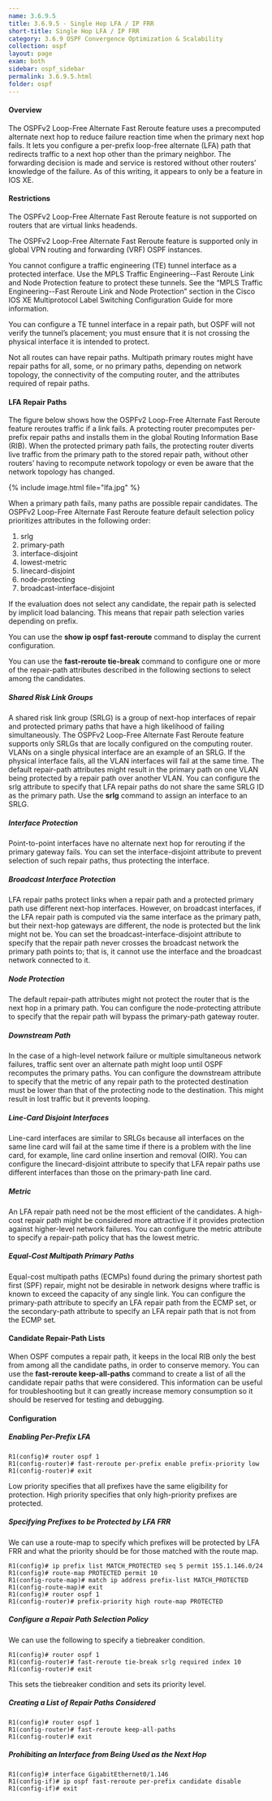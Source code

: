 ```yaml
---
name: 3.6.9.5
title: 3.6.9.5 - Single Hop LFA / IP FRR
short-title: Single Hop LFA / IP FRR
category: 3.6.9 OSPF Convergence Optimization & Scalability
collection: ospf
layout: page
exam: both
sidebar: ospf_sidebar
permalink: 3.6.9.5.html
folder: ospf
---
```

#### Overview
The OSPFv2 Loop-Free Alternate Fast Reroute feature uses a precomputed alternate next hop to reduce failure reaction time when the primary next hop fails. It lets you configure a per-prefix loop-free alternate (LFA) path that redirects traffic to a next hop other than the primary neighbor. The forwarding decision is made and service is restored without other routers’ knowledge of the failure. As of this writing, it appears to only be a feature in IOS XE.

#### Restrictions
The OSPFv2 Loop-Free Alternate Fast Reroute feature is not supported on routers that are virtual links headends.

The OSPFv2 Loop-Free Alternate Fast Reroute feature is supported only in global VPN routing and forwarding (VRF) OSPF instances.

You cannot configure a traffic engineering (TE) tunnel interface as a protected interface. Use the MPLS Traffic Engineering--Fast Reroute Link and Node Protection feature to protect these tunnels. See the “MPLS Traffic Engineering--Fast Reroute Link and Node Protection” section in the Cisco IOS XE Multiprotocol Label Switching Configuration Guide for more information.

You can configure a TE tunnel interface in a repair path, but OSPF will not verify the tunnel’s placement; you must ensure that it is not crossing the physical interface it is intended to protect.

Not all routes can have repair paths. Multipath primary routes might have repair paths for all, some, or no primary paths, depending on network topology, the connectivity of the computing router, and the attributes required of repair paths.

#### LFA Repair Paths
The figure below shows how the OSPFv2 Loop-Free Alternate Fast Reroute feature reroutes traffic if a link fails. A protecting router precomputes per-prefix repair paths and installs them in the global Routing Information Base (RIB). When the protected primary path fails, the protecting router diverts live traffic from the primary path to the stored repair path, without other routers’ having to recompute network topology or even be aware that the network topology has changed.

{% include image.html file="lfa.jpg" %}

When a primary path fails, many paths are possible repair candidates. The OSPFv2 Loop-Free Alternate Fast Reroute feature default selection policy prioritizes attributes in the following order:
1. srlg
2. primary-path
3. interface-disjoint
4. lowest-metric
5. linecard-disjoint
6. node-protecting
7. broadcast-interface-disjoint

If the evaluation does not select any candidate, the repair path is selected by implicit load balancing. This means that repair path selection varies depending on prefix.

You can use the **show ip ospf fast-reroute** command to display the current configuration.

You can use the **fast-reroute tie-break** command to configure one or more of the repair-path attributes described in the following sections to select among the candidates.

##### Shared Risk Link Groups
A shared risk link group (SRLG) is a group of next-hop interfaces of repair and protected primary paths that have a high likelihood of failing simultaneously. The OSPFv2 Loop-Free Alternate Fast Reroute feature supports only SRLGs that are locally configured on the computing router. VLANs on a single physical interface are an example of an SRLG. If the physical interface fails, all the VLAN interfaces will fail at the same time. The default repair-path attributes might result in the primary path on one VLAN being protected by a repair path over another VLAN. You can configure the srlg attribute to specify that LFA repair paths do not share the same SRLG ID as the primary path. Use the **srlg** command to assign an interface to an SRLG.

##### Interface Protection
Point-to-point interfaces have no alternate next hop for rerouting if the primary gateway fails. You can set the interface-disjoint attribute to prevent selection of such repair paths, thus protecting the interface.

##### Broadcast Interface Protection
LFA repair paths protect links when a repair path and a protected primary path use different next-hop interfaces. However, on broadcast interfaces, if the LFA repair path is computed via the same interface as the primary path, but their next-hop gateways are different, the node is protected but the link might not be. You can set the broadcast-interface-disjoint attribute to specify that the repair path never crosses the broadcast network the primary path points to; that is, it cannot use the interface and the broadcast network connected to it.

##### Node Protection
The default repair-path attributes might not protect the router that is the next hop in a primary path. You can configure the node-protecting attribute to specify that the repair path will bypass the primary-path gateway router.

##### Downstream Path
In the case of a high-level network failure or multiple simultaneous network failures, traffic sent over an alternate path might loop until OSPF recomputes the primary paths. You can configure the downstream attribute to specify that the metric of any repair path to the protected destination must be lower than that of the protecting node to the destination. This might result in lost traffic but it prevents looping.

##### Line-Card Disjoint Interfaces
Line-card interfaces are similar to SRLGs because all interfaces on the same line card will fail at the same time if there is a problem with the line card, for example, line card online insertion and removal (OIR). You can configure the linecard-disjoint attribute to specify that LFA repair paths use different interfaces than those on the primary-path line card.

##### Metric
An LFA repair path need not be the most efficient of the candidates. A high-cost repair path might be considered more attractive if it provides protection against higher-level network failures. You can configure the metric attribute to specify a repair-path policy that has the lowest metric.

##### Equal-Cost Multipath Primary Paths
Equal-cost multipath paths (ECMPs) found during the primary shortest path first (SPF) repair, might not be desirable in network designs where traffic is known to exceed the capacity of any single link. You can configure the primary-path attribute to specify an LFA repair path from the ECMP set, or the secondary-path attribute to specify an LFA repair path that is not from the ECMP set.

#### Candidate Repair-Path Lists
When OSPF computes a repair path, it keeps in the local RIB only the best from among all the candidate paths, in order to conserve memory. You can use the **fast-reroute keep-all-paths** command to create a list of all the candidate repair paths that were considered. This information can be useful for troubleshooting but it can greatly increase memory consumption so it should be reserved for testing and debugging.

#### Configuration

##### Enabling Per-Prefix LFA
```
R1(config)# router ospf 1
R1(config-router)# fast-reroute per-prefix enable prefix-priority low
R1(config-router)# exit
```
Low priority specifies that all prefixes have the same eligibility for protection. High priority specifies that only high-priority prefixes are protected.

##### Specifying Prefixes to be Protected by LFA FRR
We can use a route-map to specify which prefixes will be protected by LFA FRR and what the priority should be for those matched with the route map.
```
R1(config)# ip prefix list MATCH_PROTECTED seq 5 permit 155.1.146.0/24
R1(config)# route-map PROTECTED permit 10
R1(config-route-map)# match ip address prefix-list MATCH_PROTECTED
R1(config-route-map)# exit
R1(config)# router ospf 1
R1(config-router)# prefix-priority high route-map PROTECTED
```

##### Configure a Repair Path Selection Policy
We can use the following to specify a tiebreaker condition.
```
R1(config)# router ospf 1
R1(config-router)# fast-reroute tie-break srlg required index 10
R1(config-router)# exit
```
This sets the tiebreaker condition and sets its priority level.

##### Creating a List of Repair Paths Considered
```
R1(config)# router ospf 1
R1(config-router)# fast-reroute keep-all-paths
R1(config-router)# exit
```

##### Prohibiting an Interface from Being Used as the Next Hop
```
R1(config)# interface GigabitEthernet0/1.146
R1(config-if)# ip ospf fast-reroute per-prefix candidate disable
R1(config-if)# exit
```
